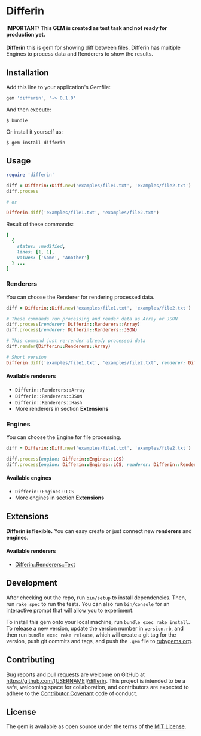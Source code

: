 # Differin

#### IMPORTANT: This GEM is created as test task and not ready for production yet.

**Differin** this is gem for showing diff between files. Differin has multiple Engines to process data and Renderers to show the results.

## Installation

Add this line to your application's Gemfile:

```ruby
gem 'differin', '~> 0.1.0'
```

And then execute:

    $ bundle

Or install it yourself as:

    $ gem install differin

## Usage

~~~ruby
require 'differin'

diff = Differin::Diff.new('examples/file1.txt', 'examples/file2.txt')
diff.process

# or

Differin.diff('examples/file1.txt', 'examples/file2.txt')
~~~

Result of these commands:
~~~ruby
[
  {
    status: :modified,
    lines: [1, 1],
    values: ['Some', 'Another']
  } ...
]
~~~

### Renderers

You can choose the Renderer for rendering processed data.

~~~ruby
diff = Differin::Diff.new('examples/file1.txt', 'examples/file2.txt')

# These commands run processing and render data as Array or JSON
diff.process(renderer: Differin::Renderers::Array)
diff.process(renderer: Differin::Renderers::JSON)

# This command just re-render already processed data
diff.render(Differin::Renderers::Array)

# Short version
Differin.diff('examples/file1.txt', 'examples/file2.txt', renderer: Differin::Renderers::JSON)
~~~

#### Available renderers

- `Differin::Renderers::Array`
- `Differin::Renderers::JSON`
- `Differin::Renderers::Hash`
- More renderers in section **Extensions**

### Engines

You can choose the Engine for file processing.

~~~ruby
diff = Differin::Diff.new('examples/file1.txt', 'examples/file2.txt')

diff.process(engine: Differin::Engines::LCS)
diff.process(engine: Differin::Engines::LCS, renderer: Differin::Renderers::Hash)
~~~

#### Available engines

- `Differin::Engines::LCS`
- More engines in section **Extensions**

## Extensions

**Differin is flexible.** You can easy create or just connect new **renderers** and **engines**.

#### Available renderers

- [Differin::Renderers::Text](http://github.com/MrEmelianenko/differin-renderers-text)

## Development

After checking out the repo, run `bin/setup` to install dependencies. Then, run `rake spec` to run the tests. You can also run `bin/console` for an interactive prompt that will allow you to experiment.

To install this gem onto your local machine, run `bundle exec rake install`. To release a new version, update the version number in `version.rb`, and then run `bundle exec rake release`, which will create a git tag for the version, push git commits and tags, and push the `.gem` file to [rubygems.org](https://rubygems.org).

## Contributing

Bug reports and pull requests are welcome on GitHub at https://github.com/[USERNAME]/differin. This project is intended to be a safe, welcoming space for collaboration, and contributors are expected to adhere to the [Contributor Covenant](http://contributor-covenant.org) code of conduct.


## License

The gem is available as open source under the terms of the [MIT License](http://opensource.org/licenses/MIT).

